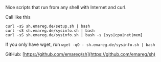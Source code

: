 Nice scripts that run from any shell with Internet and curl.

Call like this

```
curl -sS sh.emareg.de/setup.sh | bash
curl -sS sh.emareg.de/sysinfo.sh | bash
curl -sS sh.emareg.de/sysinfo.sh | bash -s [sys|cpu|net|mem]
```

If you only have wget, run `wget -qO - sh.emareg.de/sysinfo.sh | bash`

GitHub: [https://github.com/emareg/sh](https://github.com/emareg/sh)
